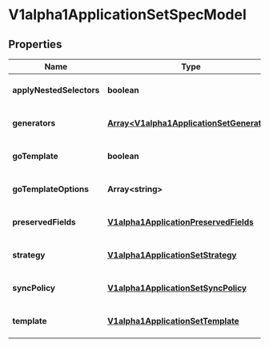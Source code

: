 # V1alpha1ApplicationSetSpecModel

## Properties

Name | Type | Description | Notes
------------ | ------------- | ------------- | -------------
**applyNestedSelectors** | **boolean** |  | [optional] [default to undefined]
**generators** | [**Array&lt;V1alpha1ApplicationSetGenerator&gt;**](V1alpha1ApplicationSetGenerator.md) |  | [optional] [default to undefined]
**goTemplate** | **boolean** |  | [optional] [default to undefined]
**goTemplateOptions** | **Array&lt;string&gt;** |  | [optional] [default to undefined]
**preservedFields** | [**V1alpha1ApplicationPreservedFields**](V1alpha1ApplicationPreservedFields.md) |  | [optional] [default to undefined]
**strategy** | [**V1alpha1ApplicationSetStrategy**](V1alpha1ApplicationSetStrategy.md) |  | [optional] [default to undefined]
**syncPolicy** | [**V1alpha1ApplicationSetSyncPolicy**](V1alpha1ApplicationSetSyncPolicy.md) |  | [optional] [default to undefined]
**template** | [**V1alpha1ApplicationSetTemplate**](V1alpha1ApplicationSetTemplate.md) |  | [optional] [default to undefined]


